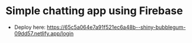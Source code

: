 # Simple chatting app using Firebase

- Deploy here: https://65c5a064e7a91f521ec6a48b--shiny-bubblegum-09dd57.netlify.app/login
